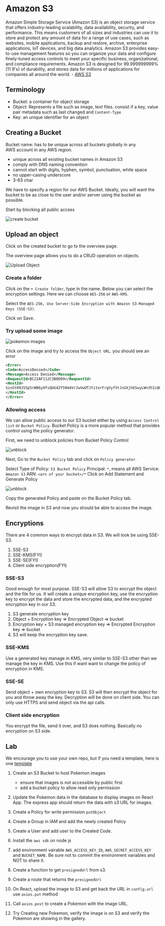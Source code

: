 # Amazon S3

Amazon Simple Storage Service (Amazon S3) is an object storage service that offers industry-leading scalability, data availability, security, and performance. This means customers of all sizes and industries can use it to store and protect any amount of data for a range of use cases, such as websites, mobile applications, backup and restore, archive, enterprise applications, IoT devices, and big data analytics. Amazon S3 provides easy-to-use management features so you can organize your data and configure finely-tuned access controls to meet your specific business, organizational, and compliance requirements. Amazon S3 is designed for 99.999999999% (11 9's) of durability, and stores data for millions of applications for companies all around the world. - [AWS S3](https://aws.amazon.com/s3/)

## Terminology

- Bucket: a container for object storage
- Object: Represents a file such as image, text files. consist if a key, value pair metadata such as last changed and `Content-Type`
- Key: an unique identifier for an object

## Creating a Bucket

Bucket name: has to be unique across all buckets globally in any AWS account in any AWS region.

- unique across all existing bucket names in Amazon S3
- comply with DNS naming convention
- cannot start with digits, hyphen, symbol, punctuation, white space
- no upper-casing underscore
- 3-63 char

We have to specify a region for our AWS Bucket. Ideally, you will want the bucket to be as close to the user and/or server using the bucket as possible.

Start by blocking all public access

![create bucket](_media/s3_create_bucket.png)

## Upload an object

Click on the created bucket to go to the overview page.

The overview page allows you to do a CRUD operation on objects.

![Upload Object](_media/s3_overview.png)

### Create a folder

Click on the `+ Create folder`, type in the name. Below you can select the encryption settings. Here we can choose `AES-256` or `AWS-KMS`.

Select the `AES-256, Use Server-Side Encryption with Amazon S3-Managed Keys (SSE-S3)`.

Click on Save.

### Try upload some image

![pokemon images](_media/s3_pokemon_images.png)

Click on the image and try to access the `Object URL`. you should see an error

```xml
<Error>
<Code>AccessDenied</Code>
<Message>Access Denied</Message>
<RequestId>BC22AF112C3B0D09</RequestId>
<HostId>
SzsGt09JS5p5rWB6y9fsQUG4ZY59m4VrJwVwOTJtiterFrgVyfVtJsGXjhESwyLWn3hIcQOxOLQ=
</HostId>
</Error>
```

### Allowing access

We can allow public access to our S3 bucket either by using `Access Control list` or `Bucket Policy`. Bucket Policy is a more popular method that provides control using the policy generator.

First, we need to unblock policies from Bucket Policy Control

![unblock](_media/s3_unblock_bucket_policy.png)

Next, Go to the `Bucket Policy` tab and click on `Policy generator`.

Select Type of Policy: `S3 Bucket Policy`
Principal: `*`, means all
AWS Service: `Amazon S3`
ARN: `<arn of your bucket>/*`
Click on Add Statement and Generate Policy

![unblock](_media/s3_policy_generator.png)

Copy the generated Policy and paste on the Bucket Policy tab.

Revisit the image in S3 and now you should be able to access the image.

## Encryptions

There are 4 common ways to encrypt data in S3. We will look be using SSE-S3.

1. SSE-S3
2. SSE-KMS(FYI)
3. SSE-SE(FYI)
4. Client side encryption(FYI)

### SSE-S3

Good enough for most purpose. SSE-S3 will allow S3 to encrypt the object and the file for us. It will create a unique encryption key, use the encryption key to encrypt the data and store the encrypted data, and the encrypted encryption key in our S3.

1. S3 generate encryption key
2. Object + Encryption key => Encrypted Object => bucket
3. Encryption key + S3 managed encryption key => Encrypted Encryption key => bucket
4. S3 will keep the encryption key save.

### SSE-KMS

Use a generated key manage in KMS, very similar to SSE-S3 other than we manage the key in KMS. Use this if want want to change the policy of encryption in KMS.

### SSE-SE

Send object + own encryption key to S3. S3 will then encrypt the object for you and throw away the key. Decryption will be done on client side. You can only use HTTPS and send object via the api calls.

### Client side encryption

You encrypt the file, send it over, and S3 does nothing. Basically no encryption on S3 side.

## Lab

We encourage you to use your own repo, but if you need a template, here is one [template](https://github.com/developer-program/aws-s3-lab/blob/master/Readme.md)

1. Create an S3 Bucket to host Pokemon images

   - ensure that images is not accessible by public first
   - add a bucket policy to allow read only permission

2. Update the Pokemon data in the database to display images on React App. The express app should return the data with s3 URL for images.
3. Create a Policy for write permission `putObject`
4. Create a Group in IAM and add the newly created Policy
5. Create a User and add user to the Created Code.
6. Install the `aws sdk` on node js
7. add environment vairable `AWS_ACCESS_KEY_ID`, `AWS_SECRET_ACCESS_KEY` and `BUCKET_NAME`. Be sure not to commit the environment variables and NOT to share it.
8. Create a function to get `presignedUrl` from s3.
9. Create a route that returns the `presignedUrl`
10. On React, upload the image to S3 and get back the URL in `config.url` use `axios.put` method
11. Call `axios.post` to create a Pokemon with the image URL.
12. Try Creating new Pokemon, verify the image is on S3 and verify the Pokemon are showing in the gallery.
